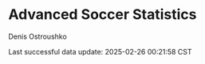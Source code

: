 # Advanced Soccer Statistics
Denis Ostroushko

<!-- gfm -->

Last successful data update: 2025-02-26 00:21:58 CST
